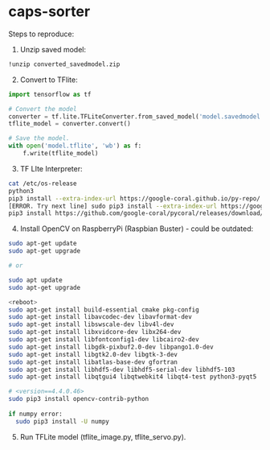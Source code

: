 # caps-sorter

Steps to reproduce:

1. Unzip saved model:

```bash
!unzip converted_savedmodel.zip
```


2. Convert to TFlite:
```python
import tensorflow as tf

# Convert the model
converter = tf.lite.TFLiteConverter.from_saved_model('model.savedmodel') # path to the SavedModel directory
tflite_model = converter.convert()

# Save the model.
with open('model.tflite', 'wb') as f:
    f.write(tflite_model)
```


3. TF LIte Interpreter:

```bash
cat /etc/os-release
python3
pip3 install --extra-index-url https://google-coral.github.io/py-repo/ tflite_runtime
[ERROR. Try next line] sudo pip3 install --extra-index-url https://google-coral.github.io/py-repo/ tflite_runtime
pip3 install https://github.com/google-coral/pycoral/releases/download/release-frogfish/tflite_runtime-2.5.0-cp37-cp37m-linux_armv7l.whl

```


4. Install OpenCV on RaspberryPi (Raspbian Buster) - could be outdated:

```bash
sudo apt-get update
sudo apt-get upgrade

# or

sudo apt update
sudo apt-get upgrade

<reboot>
sudo apt-get install build-essential cmake pkg-config
sudo apt-get install libavcodec-dev libavformat-dev
sudo apt-get install libswscale-dev libv4l-dev
sudo apt-get install libxvidcore-dev libx264-dev
sudo apt-get install libfontconfig1-dev libcairo2-dev
sudo apt-get install libgdk-pixbuf2.0-dev libpango1.0-dev
sudo apt-get install libgtk2.0-dev libgtk-3-dev
sudo apt-get install libatlas-base-dev gfortran
sudo apt-get install libhdf5-dev libhdf5-serial-dev libhdf5-103
sudo apt-get install libqtgui4 libqtwebkit4 libqt4-test python3-pyqt5

# <version==4.4.0.46>
sudo pip3 install opencv-contrib-python   
	
if numpy error:
  sudo pip3 install -U numpy
```


5. Run TFLite model (tflite_image.py, tflite_servo.py).
